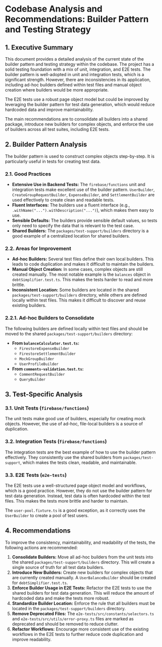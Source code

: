 # Codebase Analysis and Recommendations: Builder Pattern and Testing Strategy

## 1. Executive Summary

This document provides a detailed analysis of the current state of the builder pattern and testing strategy within the codebase. The project has a solid testing foundation with a mix of unit, integration, and E2E tests. The builder pattern is well-adopted in unit and integration tests, which is a significant strength. However, there are inconsistencies in its application, including ad-hoc builders defined within test files and manual object creation where builders would be more appropriate.

The E2E tests use a robust page object model but could be improved by leveraging the builder pattern for test data generation, which would reduce hardcoded data and improve maintainability.

The main recommendations are to consolidate all builders into a shared package, introduce new builders for complex objects, and enforce the use of builders across all test suites, including E2E tests.

## 2. Builder Pattern Analysis

The builder pattern is used to construct complex objects step-by-step. It is particularly useful in tests for creating test data.

### 2.1. Good Practices

*   **Extensive Use in Backend Tests:** The `firebase/functions` unit and integration tests make excellent use of the builder pattern. `UserBuilder`, `CreateGroupRequestBuilder`, `ExpenseBuilder`, and `SettlementBuilder` are used effectively to create clean and readable tests.
*   **Fluent Interfaces:** The builders use a fluent interface (e.g., `.withName("...").withDescription("...")`), which makes them easy to use.
*   **Sensible Defaults:** The builders provide sensible default values, so tests only need to specify the data that is relevant to the test case.
*   **Shared Builders:** The `packages/test-support/builders` directory is a good example of a centralized location for shared builders.

### 2.2. Areas for Improvement

*   **Ad-hoc Builders:** Several test files define their own local builders. This leads to code duplication and makes it difficult to maintain the builders.
*   **Manual Object Creation:** In some cases, complex objects are still created manually. The most notable example is the `balances` object in `debtSimplifier.test.ts`. This makes the tests harder to read and more brittle.
*   **Inconsistent Location:** Some builders are located in the shared `packages/test-support/builders` directory, while others are defined locally within test files. This makes it difficult to discover and reuse existing builders.

### 2.2.1. Ad-hoc Builders to Consolidate

The following builders are defined locally within test files and should be moved to the shared `packages/test-support/builders` directory:

*   **From `balanceCalculator.test.ts`:**
    *   `FirestoreExpenseBuilder`
    *   `FirestoreSettlementBuilder`
    *   `MockGroupBuilder`
    *   `UserProfileBuilder`
*   **From `comments-validation.test.ts`:**
    *   `CommentRequestBuilder`
    *   `QueryBuilder`

## 3. Test-Specific Analysis

### 3.1. Unit Tests (`firebase/functions`)

The unit tests make good use of builders, especially for creating mock objects. However, the use of ad-hoc, file-local builders is a source of duplication.

### 3.2. Integration Tests (`firebase/functions`)

The integration tests are the best example of how to use the builder pattern effectively. They consistently use the shared builders from `packages/test-support`, which makes the tests clean, readable, and maintainable.

### 3.3. E2E Tests (`e2e-tests`)

The E2E tests use a well-structured page object model and workflows, which is a good practice. However, they do not use the builder pattern for test data generation. Instead, test data is often hardcoded within the test files. This makes the tests more brittle and harder to maintain.

The `user-pool.fixture.ts` is a good exception, as it correctly uses the `UserBuilder` to create a pool of test users.

## 4. Recommendations

To improve the consistency, maintainability, and readability of the tests, the following actions are recommended:

1.  **Consolidate Builders:** Move all ad-hoc builders from the unit tests into the shared `packages/test-support/builders` directory. This will create a single source of truth for all test data builders.
2.  **Introduce New Builders:** Create new builders for complex objects that are currently created manually. A `UserBalanceBuilder` should be created for `debtSimplifier.test.ts`.
3.  **Enforce Builder Usage in E2E Tests:** Refactor the E2E tests to use the shared builders for test data generation. This will reduce the amount of hardcoded data and make the tests more robust.
4.  **Standardize Builder Location:** Enforce the rule that all builders must be located in the `packages/test-support/builders` directory.
5.  **Remove Deprecated Files:** The `e2e-tests/src/constants/selectors.ts` and `e2e-tests/src/utils/error-proxy.ts` files are marked as deprecated and should be removed to reduce clutter.
6.  **Refactor Workflows:** Encourage more consistent use of the existing workflows in the E2E tests to further reduce code duplication and improve readability.